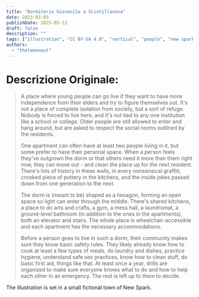 ```yaml
---
title: "Dormitorio Giovanile a Scintillanova"
date: 2023-03-03
publishDate: 2025-05-13
draft: false
description: ""
tags: ["illustration", "CC BY-SA 4.0", "vertical", "people", "new spark"]
authors:
  - "thelemonaut"
---
```


# Descrizione Originale:

> A place where young people can go live if they want to have more independence from their elders and try to figure themselves out. It's not a place of complete isolation from society, but a sort of refuge. Nobody is forced to live here, and it's not tied to any one institution like a school or college. Older people are still allowed to enter and hang around, but are asked to respect the social norms outlined by the residents.
>
> One apartment can often have at least two people living in it, but some prefer to have their personal space. When a person feels they've outgrown the dorm or that others need it more than them right now, they can move out - and clean the place up for the next resident. There's lots of history in these walls, in every nonsensical graffiti, crooked piece of pottery in the kitchens, and the inside jokes passed down from one generation to the next.
>
> The dorm is (meant to be) shaped as a hexagon, forming an open space so light can enter through the middle. There's shared kitchens, a place to do arts and crafts, a gym, a mess hall, a laundromat, a ground-level bathroom (in addition to the ones in the apartments), both an elevator and stairs. The whole place is wheelchair-accessible and each apartment has the necessary accommodations.
>
> Before a person goes to live in such a dorm, their community makes sure they know basic safety rules. They likely already know how to cook at least a few types of meals, do laundry and dishes, practice hygiene, understand safe sex practices, know how to clean stuff, do basic first aid, things like that. At least once a year, drills are organized to make sure everyone knows what to do and how to help each other in an emergency. The rest is left up to them to decide.

The illustration is set in a small fictional town of New Spark.
